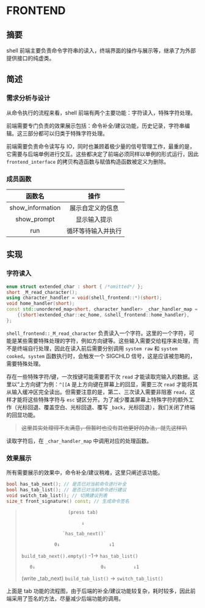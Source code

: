 # FRONTEND

## 摘要

shell 前端主要负责命令字符串的读入，终端界面的操作与展示等，继承了为外部提供接口的纯虚类。

## 简述

### 需求分析与设计

从命令执行的流程来看，shell 前端有两个主要功能：字符读入，特殊字符处理。

前端需要专门负责的效果展示包括：命令补全/建议功能，历史记录，字符串编辑。这三部分都可以归类于特殊字符处理。

前端需要负责命令读写与 IO，同时也兼顾着极少量的信号管理工作，最重的是，它需要与后端单例进行交互。这些都决定了前端必须同样以单例的形式运行，因此 `frontend_interface` 的拷贝构造函数与赋值构造函数被定义为删除。

### 成员函数

|函数名|操作|
|:-:|:-:|
|show_information|展示自定义的信息|
|show_prompt|显示输入提示|
|run|循环等待输入并执行|

## 实现

### 字符读入

~~~cpp
enum struct extended_char : short { /*omitted*/ };
short _M_read_character();
using character_handler = void(shell_frontend::*)(short);
void home_handler(short);
const std::unordered_map<short, character_handler> _char_handler_map = {
    {(short)extended_char::ec_home, &shell_frontend::home_handler},
};
~~~

`shell_frontend::_M_read_character` 负责读入一个字符。这里的一个字符，可能是某些需要特殊处理的字符，例如方向键等。这些输入需要交给程序来处理，而不是终端自行处理，因此在读入前后需要分别调用 `system raw` 和 `system cooked`。`system` 函数执行时，会触发一个 SIGCHLD 信号，这是应该被忽略的，需要特殊处理。

存在一些特殊字符/键，一次按键可能需要若干次 `read` 才能读取完输入的数据。这里以“上方向键”为例：`^[[A` 是上方向键在屏幕上的回显，需要三次 `read` 才能将其从输入缓冲区完全读出。但需要注意的是，第二、三次读入需要非阻塞 `read`，这样才能将这些特殊字符与 `esc` 键区分开。为了减少覆盖屏幕上特殊字符的额外工作（光标回退、覆盖空白、光标回退、覆写 `_back`，光标回退），我们关闭了终端的回显功能。

> ~~这里其实处理得不太满意，但暂时也没有其他更好的办法，就先这样叭~~

读取字符后，在 `_char_handler_map` 中调用对应的处理函数。

### 效果展示

所有需要展示的效果中，命令补全/建议稍难，这里只阐述该功能。

~~~cpp
bool has_tab_next(); // 是否已对当前命令进行补全
bool has_tab_list(); // 是否已对当前命令进行建议
void switch_tab_list(); // 切换建议列表
size_t front_signature() const; // 生成命令签名
~~~

>                      (press tab)
> 
>                           ↓
>
>                    `has_tab_next()`
>
>                 0↓                  ↓1
>
>  `build_tab_next().empty()` -1→ `has_tab_list()`
>
>        0↓                        0↓          ↓1
>
> (write _tab_next)  `build_tab_list()`  →  `switch_tab_list()`

上面是 tab 功能的流程图，由于后端的补全/建议功能较复杂，耗时较多，因此前端采用了签名的方法，尽量减少后端功能的调用。

